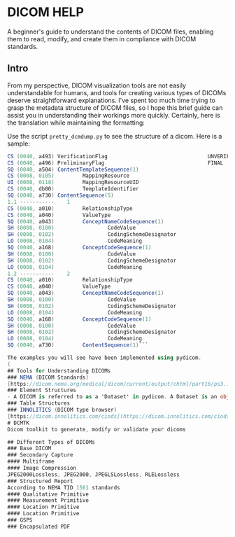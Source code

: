 # DICOM HELP
A beginner's guide to understand the contents of DICOM files, enabling them to read, modify, and create them in compliance with DICOM standards.

## Intro
From my perspective, DICOM visualization tools are not easily understandable for humans, and tools for creating various types of DICOMs deserve straightforward explanations. I've spent too much time trying to grasp the metadata structure of DICOM files, so I hope this brief guide can assist you in understanding their workings more quickly.
Certainly, here is the translation while maintaining the formatting:

Use the script `pretty_dcmdump.py` to see the structure of a dicom. Here is a sample:
```CS (0040, a491) CompletionFlag                                  COMPLETE
CS (0040, a493) VerificationFlag                                UNVERIFIED
CS (0040, a496) PreliminaryFlag                                 FINAL
SQ (0040, a504) ContentTemplateSequence(1)
CS (0008, 0105)         MappingResource                                 DCMR
UI (0008, 0118)         MappingResourceUID                              1.2.840.10008.8.1.1
CS (0040, db00)         TemplateIdentifier                              1500
SQ (0040, a730) ContentSequence(5)
1.1 -----------    1
CS (0040, a010)         RelationshipType                                HAS CONCEPT MOD
CS (0040, a040)         ValueType                                       CODE
SQ (0040, a043)         ConceptNameCodeSequence(1)
SH (0008, 0100)                 CodeValue                                       113011
SH (0008, 0102)                 CodingSchemeDesignator                          DCM
LO (0008, 0104)                 CodeMeaning                                     Document Title Modifier
SQ (0040, a168)         ConceptCodeSequence(1)
SH (0008, 0100)                 CodeValue                                       CHESTCT0304
SH (0008, 0102)                 CodingSchemeDesignator                          99SHSAIRC
LO (0008, 0104)                 CodeMeaning                                     AI-Rad CT Cardio
1.2 -----------    2
CS (0040, a010)         RelationshipType                                HAS CONCEPT MOD
CS (0040, a040)         ValueType                                       CODE
SQ (0040, a043)         ConceptNameCodeSequence(1)
SH (0008, 0100)                 CodeValue                                       121049
SH (0008, 0102)                 CodingSchemeDesignator                          DCM
LO (0008, 0104)                 CodeMeaning                                     Language of Content Item and Descendants
SQ (0040, a168)         ConceptCodeSequence(1)
SH (0008, 0100)                 CodeValue                                       eng
SH (0008, 0102)                 CodingSchemeDesignator                          RFC5646
LO (0008, 0104)                 CodeMeaning                                     English
SQ (0040, a730)         ContentSequence(1)```

The examples you will see have been implemented using pydicom.
(
## Tools for Understanding DICOMs
### NEMA (DICOM Standards)
[https://dicom.nema.org/medical/dicom/current/output/chtml/part16/ps3.16.html](https://dicom.nema.org/medical/dicom/current/output/chtml/part16/ps3.16.html)
### Element Structures
- A DICOM is referred to as a 'Dataset' in pydicom. A Dataset is an object containing 'Elements' and 'Sequences,' which are simply lists of sub-Datasets.
### Table Structures
### INNOLITICS (DICOM type browser)
[https://dicom.innolitics.com/ciods](https://dicom.innolitics.com/ciods)
# DCMTK
Dicom toolkit to generate, modify or validate your dicoms

## Different Types of DICOMs
### Base DICOM
### Secondary Capture
#### Multiframe
#### Image Compression
JPEG2000Lossless, JPEG2000, JPEGLSLossless, RLELossless
### Structured Report
According to NEMA TID 1501 standards
#### Qualitative Primitive
#### Measurement Primitive
#### Location Primitive
#### Location Primitive
### GSPS
### Encapsulated PDF



